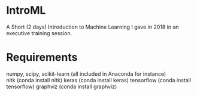 # IntroML

A Short (2 days) Introduction to Machine Learning I gave in 2018 in an executive training session.

# Requirements

numpy, scipy, scikit-learn (all included in Anaconda for instance)<br>
nltk (conda install nltk)
keras (conda install keras)
tensorflow (conda install tensorflow)
graphviz (conda install graphviz)


